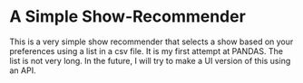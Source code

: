 # A Simple Show-Recommender
This is a very simple show recommender that selects a show based on your preferences using  a list in a csv file. It is my first attempt at PANDAS.
The list is not very long. In the future, I will try to make a UI version of this using an API.
